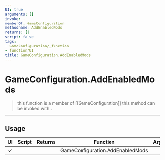```yaml
---
UI: true
arguments: []
invoke: .
memberOf: GameConfiguration
methodname: AddEnabledMods
returns: []
script: false
tags:
- GameConfiguration/_function
- function/UI
title: GameConfiguration.AddEnabledMods
---
```

# GameConfiguration.AddEnabledMods
> this function is a member of [[GameConfiguration]]
> this method can be invoked with `.`
-----
## Usage
|  UI | Script | Returns | Function | Arguments |
|:---:|:------:|-------:|:--------:|:---------|
|✓| ||GameConfiguration.AddEnabledMods||
